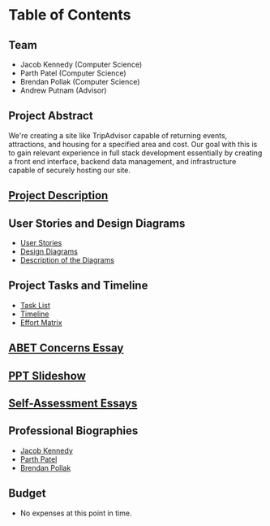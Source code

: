 # Table of Contents

## Team
- Jacob Kennedy (Computer Science)
- Parth Patel (Computer Science)
- Brendan Pollak (Computer Science)
- Andrew Putnam (Advisor)

## Project Abstract
We're creating a site like TripAdvisor capable of returning events, attractions, and housing for a specified area and cost. Our goal with this is to gain relevant experience in full stack development essentially by creating a front end interface, backend data management, and infrastructure capable of securely hosting our site.

## [Project Description](./Project-Description.md)

## User Stories and Design Diagrams
- [User Stories](./homework-stuff/UserStories.md)
- [Design Diagrams](./homework-stuff/DesignDiagrams.md)
- [Description of the Diagrams](./homework-stuff/DesignDiagrams.md)

## Project Tasks and Timeline
- [Task List](./homework-stuff/Tasklist.md)
- [Timeline](./homework-stuff/Timeline.md)
- [Effort Matrix](./homework-stuff/EffortMatrix.md)

## [ABET Concerns Essay](./homework-stuff/ConcernsEssay.md)

## [PPT Slideshow](./homework-stuff/Presentation.pptx)

## [Self-Assessment Essays](./homework-stuff/Assessments.md)

## Professional Biographies
- [Jacob Kennedy](./professional-bios/jacob-kennedy.md)
- [Parth Patel](./professional-bios/Parth-Patel.md)
- [Brendan Pollak](./professional-bios/BPBio.md)

## Budget
- No expenses at this point in time.